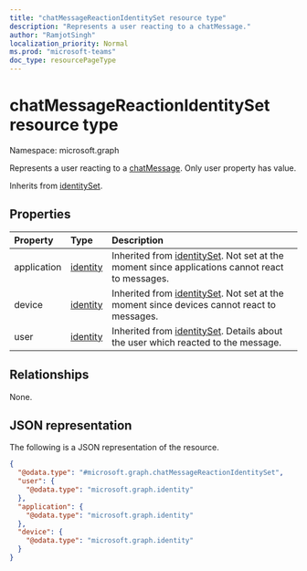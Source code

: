 ```yaml
---
title: "chatMessageReactionIdentitySet resource type"
description: "Represents a user reacting to a chatMessage."
author: "RamjotSingh"
localization_priority: Normal
ms.prod: "microsoft-teams"
doc_type: resourcePageType
---
```


# chatMessageReactionIdentitySet resource type

Namespace: microsoft.graph

Represents a user reacting to a [chatMessage](../resources/chatmessage.md). Only user property has value.


Inherits from [identitySet](../resources/identityset.md).

## Properties
|Property|Type|Description|
|:---|:---|:---|
|application|[identity](../resources/identity.md)|Inherited from [identitySet](../resources/identityset.md). Not set at the moment since applications cannot react to messages.|
|device|[identity](../resources/identity.md)|Inherited from [identitySet](../resources/identityset.md). Not set at the moment since devices cannot react to messages.|
|user|[identity](../resources/identity.md)|Inherited from [identitySet](../resources/identityset.md). Details about the user which reacted to the message.|

## Relationships
None.

## JSON representation
The following is a JSON representation of the resource.
<!-- {
  "blockType": "resource",
  "@odata.type": "microsoft.graph.chatMessageReactionIdentitySet"
}
-->
``` json
{
  "@odata.type": "#microsoft.graph.chatMessageReactionIdentitySet",
  "user": {
    "@odata.type": "microsoft.graph.identity"
  },
  "application": {
    "@odata.type": "microsoft.graph.identity"
  },
  "device": {
    "@odata.type": "microsoft.graph.identity"
  }
}
```

